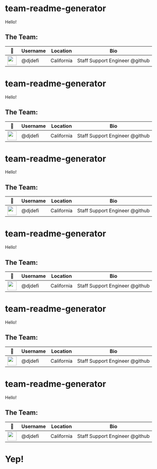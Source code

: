 # team-readme-generator

Hello!

## The Team:

<!--auto-team-table-->
| 👤 | Username | Location | Bio |
| --- | --- | --- | --- |
| <img src="https://avatars.githubusercontent.com/u/3662109?v=4" width="30" /> | @djdefi | California | Staff Support Engineer @github  |
# team-readme-generator

Hello!

## The Team:

<!--auto-team-table-->
| 👤 | Username | Location | Bio |
| --- | --- | --- | --- |
| <img src="https://avatars.githubusercontent.com/u/3662109?v=4" width="30" /> | @djdefi | California | Staff Support Engineer @github  |
# team-readme-generator

Hello!

## The Team:

<!--auto-team-table-->
| 👤 | Username | Location | Bio |
| --- | --- | --- | --- |
| <img src="https://avatars.githubusercontent.com/u/3662109?v=4" width="30" /> | @djdefi | California | Staff Support Engineer @github  |
# team-readme-generator

Hello!

## The Team:

<!--auto-team-table-->
| 👤 | Username | Location | Bio |
| --- | --- | --- | --- |
| <img src="https://avatars.githubusercontent.com/u/3662109?v=4" width="30" /> | @djdefi | California | Staff Support Engineer @github  |
# team-readme-generator

Hello!

## The Team:

<!--auto-team-table-->
| 👤 | Username | Location | Bio |
| --- | --- | --- | --- |
| <img src="https://avatars.githubusercontent.com/u/3662109?v=4" width="30" /> | @djdefi | California | Staff Support Engineer @github  |
# team-readme-generator

Hello!

## The Team:

<!--auto-team-table-->
| 👤 | Username | Location | Bio |
| --- | --- | --- | --- |
| <img src="https://avatars.githubusercontent.com/u/3662109?v=4" width="30" /> | @djdefi | California | Staff Support Engineer @github  |

# Yep!
